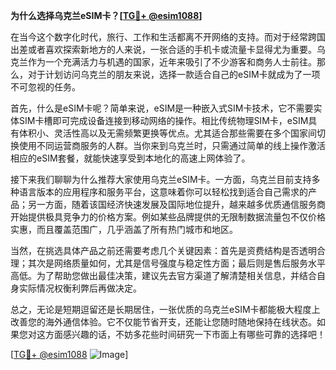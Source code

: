 **为什么选择乌克兰eSIM卡？[[TG💪+ @esim1088](https://t.me/s/esim1088)]**

在当今这个数字化时代，旅行、工作和生活都离不开网络的支持。而对于经常跨国出差或者喜欢探索新地方的人来说，一张合适的手机卡或流量卡显得尤为重要。乌克兰作为一个充满活力与机遇的国家，近年来吸引了不少游客和商务人士前往。那么，对于计划访问乌克兰的朋友来说，选择一款适合自己的eSIM卡就成为了一项不可忽视的任务。

首先，什么是eSIM卡呢？简单来说，eSIM是一种嵌入式SIM卡技术，它不需要实体SIM卡槽即可完成设备连接到移动网络的操作。相比传统物理SIM卡，eSIM具有体积小、灵活性高以及无需频繁更换等优点。尤其适合那些需要在多个国家间切换使用不同运营商服务的人群。当你来到乌克兰时，只需通过简单的线上操作激活相应的eSIM套餐，就能快速享受到本地化的高速上网体验了。

接下来我们聊聊为什么推荐大家使用乌克兰eSIM卡。一方面，乌克兰目前支持多种语言版本的应用程序和服务平台，这意味着你可以轻松找到适合自己需求的产品；另一方面，随着该国经济快速发展及国际地位提升，越来越多优质通信服务商开始提供极具竞争力的价格方案。例如某些品牌提供的无限制数据流量包不仅价格实惠，而且覆盖范围广，几乎涵盖了所有热门城市和地区。

当然，在挑选具体产品之前还需要考虑几个关键因素：首先是资费结构是否透明合理；其次是网络质量如何，尤其是信号强度与稳定性方面；最后则是售后服务水平高低。为了帮助您做出最佳决策，建议先去官方渠道了解清楚相关信息，并结合自身实际情况权衡利弊后再做决定。

总之，无论是短期逗留还是长期居住，一张优质的乌克兰eSIM卡都能极大程度上改善您的海外通信体验。它不仅能节省开支，还能让您随时随地保持在线状态。如果您对这方面感兴趣的话，不妨多花些时间研究一下市面上有哪些可靠的选择吧！

[[TG💪+ @esim1088](https://t.me/s/esim1088) ![Image](https://i.postimg.cc/4NQfJmqS/Snipaste-2025-05-13-00-14-12.png)]